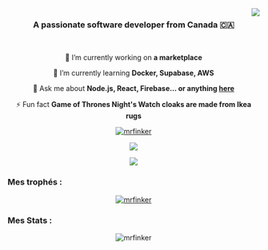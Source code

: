 <img align="right" src="https://visitor-badge.laobi.icu/badge?page_id=mrfinker.mrfinker" />

<h3 align="center">A passionate software developer from Canada 🇨🇦</h3>

<br/>

<div align="center">
 
 🔭 I’m currently working on **a marketplace**
 
 🌱 I’m currently learning **Docker, Supabase, AWS**

💬 Ask me about **Node.js, React, Firebase... or anything [here](https://github.com/salesp07/salesp07/issues)**

⚡ Fun fact **Game of Thrones Night's Watch cloaks are made from Ikea rugs**

 </div>

<p align="center">
  <a align="center" href="https://github.com/mrfinker/github-readme-stats">
    <img align="center" src="https://github-readme-streak-stats.herokuapp.com/?user=mrfinker&" alt="mrfinker" />
  </a>
</p>

<p align="center">
  <a align="center" href="https://github.com/mrfinker/github-readme-stats">
    <img align="center" src="https://github-readme-stats.vercel.app/api/top-langs/?username=mrfinker" />
  </a>
</p>

<p align="center">
  <a align="center" href="[https://github.com/mrfinker/github-readme-stats](https://github-readme-stats.vercel.app/api/wakatime?username=mrfinker))">
    <img align="center" src="[https://github-readme-stats.vercel.app/api/top-langs/?username=mrfinker](https://github-readme-stats.vercel.app/api/wakatime?username=mrfinker)" />
  </a>
</p>

<h3 align="left">Mes trophés :</h3>
<p align="center"> 
  <a href="https:/ /github.com/ryo-ma/github-profile-trophy"><img src="https://github-profile-trophy.vercel.app/?username=mrfinker" alt="mrfinker" /></a > 
</p>

<h3 align="left">Mes Stats :</h3>
<p align="center"> 
  <img align="center" src="https://github-readme-stats.vercel.app/api?username=mrfinker&show_icons=true&locale=en" alt="mrfinker" /> 
</p>
